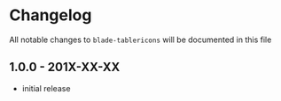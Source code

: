 # Changelog

All notable changes to `blade-tablericons` will be documented in this file

## 1.0.0 - 201X-XX-XX

- initial release
